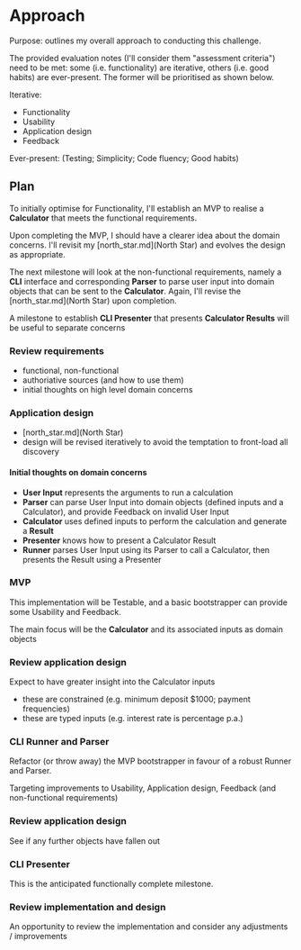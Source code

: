 # Approach

Purpose: outlines my overall approach to conducting this challenge.


The provided evaluation notes (I'll consider them "assessment criteria") need to be met: some (i.e. functionality) are iterative, others (i.e. good habits) are ever-present. The former will be prioritised as shown below.

Iterative:

- Functionality
- Usability
- Application design
- Feedback

Ever-present: (Testing; Simplicity; Code fluency; Good habits)


## Plan

To initially optimise for Functionality, I'll establish an MVP to realise a **Calculator** that meets the functional requirements. 

Upon completing the MVP, I should have a clearer idea about the domain concerns. I'll revisit my [north_star.md](North Star) and evolves the design as appropriate.

The next milestone will look at the non-functional requirements, namely a **CLI** interface and corresponding **Parser** to parse user input into domain objects that can be sent to the **Calculator**. Again, I'll revise the [north_star.md](North Star) upon completion.

A milestone to establish **CLI Presenter** that presents **Calculator Results** will be useful to separate concerns


### Review requirements

- functional, non-functional
- authoriative sources (and how to use them)
- initial thoughts on high level domain concerns

### Application design

- [north_star.md](North Star)
- design will be revised iteratively to avoid the temptation to front-load all discovery

#### Initial thoughts on domain concerns

- **User Input** represents the arguments to run a calculation
- **Parser** can parse User Input into domain objects (defined inputs and a Calculator), and provide Feedback on invalid User Input
- **Calculator** uses defined inputs to perform the calculation and generate a **Result**
- **Presenter** knows how to present a Calculator Result
- **Runner** parses User Input using its Parser to call a Calculator, then presents the Result using a Presenter

### MVP

This implementation will be Testable, and a basic bootstrapper can provide some Usability and Feedback.

The main focus will be the **Calculator** and its associated inputs as domain objects

### Review application design

Expect to have greater insight into the Calculator inputs

  - these are constrained (e.g. minimum deposit $1000; payment frequencies)
  - these are typed inputs (e.g. interest rate is percentage p.a.)

### CLI Runner and Parser

Refactor (or throw away) the MVP bootstrapper in favour of a robust Runner and Parser. 

Targeting improvements to Usability, Application design, Feedback (and non-functional requirements)

### Review application design

See if any further objects have fallen out

### CLI Presenter

This is the anticipated functionally complete milestone. 

### Review implementation and design

An opportunity to review the implementation and consider any adjustments / improvements
